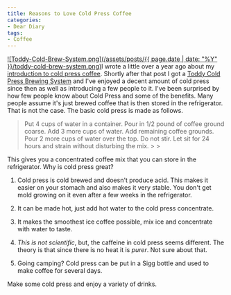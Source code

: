 ```yaml
---
title: Reasons to Love Cold Press Coffee
categories:
- Dear Diary
tags:
- Coffee
---
```


[![Toddy-Cold-Brew-System.png](/assets/posts/{{ page.date | date: "%Y" }}/toddy-cold-brew-system.png)](http://www.amazon.com/dp/B0006H0JVW/?tag=thingelstad-20)I wrote a little over a year ago about my [introduction to cold press coffee](/thingelstad/cold-press-coffee). Shortly after that post I got a [Toddy Cold Press Brewing System](http://www.amazon.com/dp/B0006H0JVW/?tag=thingelstad-20) and I've enjoyed a decent amount of cold press since then as well as introducing a few people to it.
I've been surprised by how few people know about Cold Press and some of the benefits. Many people assume it's just brewed coffee that is then stored in the refrigerator. That is not the case. The basic cold press is made as follows.

<blockquote>Put 4 cups of water in a container. Pour in 1/2 pound of coffee ground coarse. Add 3 more cups of water. Add remaining coffee grounds. Pour 2 more cups of water over the top. Do not stir. Let sit for 24 hours and strain without disturbing the mix.
> 
> </blockquote>

This gives you a concentrated coffee mix that you can store in the refrigerator. Why is cold press great?



  1. Cold press is cold brewed and doesn't produce acid. This makes it easier on your stomach and also makes it very stable. You don't get mold growing on it even after a few weeks in the refrigerator.


  2. It can be made hot, just add hot water to the cold press concentrate.


  3. It makes the smoothest ice coffee possible, mix ice and concentrate with water to taste.


  4. _This is not scientific_, but, the caffeine in cold press seems different. The theory is that since there is no heat it is _purer_. Not sure about that.


  5. Going camping? Cold press can be put in a Sigg bottle and used to make coffee for several days.

Make some cold press and enjoy a variety of drinks.
